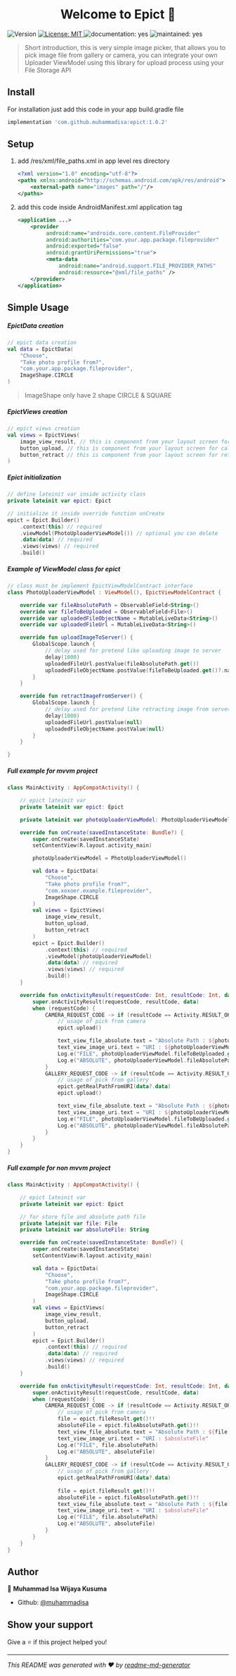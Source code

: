 

<h1 align="center">Welcome to Epict 👋</h1>
<p>
  <img alt="Version" src="https://img.shields.io/badge/version-1.0.2-blue.svg?cacheSeconds=2592000" />
  <a href="#" target="_blank">
    <img alt="License: MIT" src="https://img.shields.io/badge/License-MIT-yellow.svg" />
  </a>
  <img alt="documentation: yes" src="https://img.shields.io/badge/Documentation-Yes-green.svg" />
  <img alt="maintained: yes" src="https://img.shields.io/badge/Maintained-Yes-green.svg" />
</p>



> Short introduction, this is very simple image picker, that allows you to pick image file from gallery or camera, you can integrate your own Uploader ViewModel using this library for upload process using your File Storage API

## Install

For installation just add this code in your app build.gradle file

```groovy
implementation 'com.github.muhammadisa:epict:1.0.2'
```

## Setup

1. add /res/xml/file_paths.xml in app level res directory

   ```xml
   <?xml version="1.0" encoding="utf-8"?>
   <paths xmlns:android="http://schemas.android.com/apk/res/android">
       <external-path name="images" path="/"/>
   </paths>
   ```

2. add this code inside AndroidManifest.xml application tag

   ```xml
   <application ...>
       <provider
            android:name="androidx.core.content.FileProvider"
            android:authorities="com.your.app.package.fileprovider"
            android:exported="false"
            android:grantUriPermissions="true">
            <meta-data
                android:name="android.support.FILE_PROVIDER_PATHS"
                android:resource="@xml/file_paths" />
       </provider>
   </application>
   ```

## Simple Usage

##### EpictData creation

```kotlin
// epict data creation
val data = EpictData(
    "Choose",
    "Take photo profile from?",
    "com.your.app.package.fileprovider",
    ImageShape.CIRCLE
)
```

> ImageShape only have 2 shape CIRCLE & SQUARE



##### EpictViews creation

```kotlin
// epict views creation
val views = EpictViews(
    image_view_result, // this is component from your layout screen for views image result
    button_upload, // this is component from your layout screen for call image picker dialog
    button_retract // this is component from your layout screen for retract or remove picked image
)
```



##### Epict initialization

```kotlin
// define lateinit var inside activity class
private lateinit var epict: Epict

// initialize it inside override function onCreate
epict = Epict.Builder()
    .context(this) // required
    .viewModel(PhotoUploaderViewModel()) // optional you can delete
    .data(data) // required
    .views(views) // required
    .build()
```

##### Example of ViewModel class for epict

```kotlin
// class must be implement EpictViewModelContract interface
class PhotoUploaderViewModel : ViewModel(), EpictViewModelContract {

    override var fileAbsolutePath = ObservableField<String>()
    override var fileToBeUploaded = ObservableField<File>()
    override var uploadedFileObjectName = MutableLiveData<String>()
    override var uploadedFileUrl = MutableLiveData<String>()

    override fun uploadImageToServer() {
        GlobalScope.launch {
            // delay used for pretend like uploading image to server
            delay(1000)
            uploadedFileUrl.postValue(fileAbsolutePath.get())
            uploadedFileObjectName.postValue(fileToBeUploaded.get()?.name)
        }
    }

    override fun retractImageFromServer() {
        GlobalScope.launch {
            // delay used for pretend like retracting image from server
            delay(1000)
            uploadedFileUrl.postValue(null)
            uploadedFileObjectName.postValue(null)
        }
    }

}
```

##### Full example for mvvm project

```kotlin
class MainActivity : AppCompatActivity() {

    // epict lateinit var
    private lateinit var epict: Epict

    private lateinit var photoUploaderViewModel: PhotoUploaderViewModel

    override fun onCreate(savedInstanceState: Bundle?) {
        super.onCreate(savedInstanceState)
        setContentView(R.layout.activity_main)

        photoUploaderViewModel = PhotoUploaderViewModel()

        val data = EpictData(
            "Choose",
            "Take photo profile from?",
            "com.xoxoer.example.fileprovider",
            ImageShape.CIRCLE
        )
        val views = EpictViews(
            image_view_result,
            button_upload,
            button_retract
        )
        epict = Epict.Builder()
            .context(this) // required
            .viewModel(photoUploaderViewModel)
            .data(data) // required
            .views(views) // required
            .build()
    }

    override fun onActivityResult(requestCode: Int, resultCode: Int, data: Intent?) {
        super.onActivityResult(requestCode, resultCode, data)
        when (requestCode) {
            CAMERA_REQUEST_CODE -> if (resultCode == Activity.RESULT_OK) {
                // usage of pick from camera
                epict.upload()

                text_view_file_absolute.text = "Absolute Path : ${photoUploaderViewModel.fileToBeUploaded.get()!!.absolutePath}"
                text_view_image_uri.text = "URI : ${photoUploaderViewModel.fileAbsolutePath.get()!!}"
                Log.e("FILE", photoUploaderViewModel.fileToBeUploaded.get()!!.absolutePath)
                Log.e("ABSOLUTE", photoUploaderViewModel.fileAbsolutePath.get()!!)
            }
            GALLERY_REQUEST_CODE -> if (resultCode == Activity.RESULT_OK) {
                // usage of pick from gallery
                epict.getRealPathFromURI(data?.data)
                epict.upload()

                text_view_file_absolute.text = "Absolute Path : ${photoUploaderViewModel.fileToBeUploaded.get()!!.absolutePath}"
                text_view_image_uri.text = "URI : ${photoUploaderViewModel.fileAbsolutePath.get()!!}"
                Log.e("FILE", photoUploaderViewModel.fileToBeUploaded.get()!!.absolutePath)
                Log.e("ABSOLUTE", photoUploaderViewModel.fileAbsolutePath.get()!!)
            }
        }
    }
}
```

##### Full example for non mvvm project

```kotlin
class MainActivity : AppCompatActivity() {

    // epict lateinit var
    private lateinit var epict: Epict

    // for store file and absolute path file
    private lateinit var file: File
    private lateinit var absoluteFile: String

    override fun onCreate(savedInstanceState: Bundle?) {
        super.onCreate(savedInstanceState)
        setContentView(R.layout.activity_main)

        val data = EpictData(
            "Choose",
            "Take photo profile from?",
            "com.your.app.package.fileprovider",
            ImageShape.CIRCLE
        )
        val views = EpictViews(
            image_view_result,
            button_upload,
            button_retract
        )
        epict = Epict.Builder()
            .context(this) // required
            .data(data) // required
            .views(views) // required
            .build()
    }

    override fun onActivityResult(requestCode: Int, resultCode: Int, data: Intent?) {
        super.onActivityResult(requestCode, resultCode, data)
        when (requestCode) {
            CAMERA_REQUEST_CODE -> if (resultCode == Activity.RESULT_OK) {
                // usage of pick from camera
                file = epict.fileResult.get()!!
                absoluteFile = epict.fileAbsolutePath.get()!!
                text_view_file_absolute.text = "Absolute Path : ${file.absolutePath}"
                text_view_image_uri.text = "URI : $absoluteFile"
                Log.e("FILE", file.absolutePath)
                Log.e("ABSOLUTE", absoluteFile)
            }
            GALLERY_REQUEST_CODE -> if (resultCode == Activity.RESULT_OK) {
                // usage of pick from gallery
                epict.getRealPathFromURI(data?.data)
                
                file = epict.fileResult.get()!!
                absoluteFile = epict.fileAbsolutePath.get()!!
                text_view_file_absolute.text = "Absolute Path : ${file.absolutePath}"
                text_view_image_uri.text = "URI : $absoluteFile"
                Log.e("FILE", file.absolutePath)
                Log.e("ABSOLUTE", absoluteFile)
            }
        }
    }
}
```

## Author

👤 **Muhammad Isa Wijaya Kusuma**

* Github: [@muhammadisa](https://github.com/muhammadisa)

## Show your support

Give a ⭐️ if this project helped you!

***
_This README was generated with ❤️ by [readme-md-generator](https://github.com/kefranabg/readme-md-generator)_

